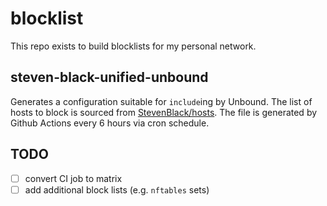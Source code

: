 # blocklist

This repo exists to build blocklists for my personal network.

## steven-black-unified-unbound

Generates a configuration suitable for `include`ing by Unbound.
The list of hosts to block is sourced from [StevenBlack/hosts](https://github.com/StevenBlack/hosts).
The file is generated by Github Actions every 6 hours via cron schedule.


## TODO
- [ ] convert CI job to matrix
- [ ] add additional block lists (e.g. `nftables` sets)
